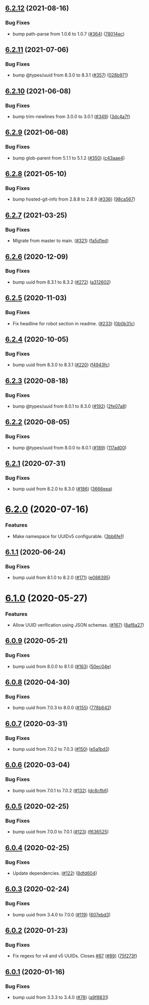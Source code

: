 ## [6.2.12](https://github.com/thenativeweb/uuidv4/compare/6.2.11...6.2.12) (2021-08-16)


### Bug Fixes

* bump path-parse from 1.0.6 to 1.0.7 ([#364](https://github.com/thenativeweb/uuidv4/issues/364)) ([78014ec](https://github.com/thenativeweb/uuidv4/commit/78014ec86e829a74e597d73185ef68a3fa53c2bb))

## [6.2.11](https://github.com/thenativeweb/uuidv4/compare/6.2.10...6.2.11) (2021-07-06)


### Bug Fixes

* bump @types/uuid from 8.3.0 to 8.3.1 ([#357](https://github.com/thenativeweb/uuidv4/issues/357)) ([028b971](https://github.com/thenativeweb/uuidv4/commit/028b971db72e4c549bde23b9785cd58cd4fb9366))

## [6.2.10](https://github.com/thenativeweb/uuidv4/compare/6.2.9...6.2.10) (2021-06-08)


### Bug Fixes

* bump trim-newlines from 3.0.0 to 3.0.1 ([#349](https://github.com/thenativeweb/uuidv4/issues/349)) ([3dc4a7f](https://github.com/thenativeweb/uuidv4/commit/3dc4a7f15eda76ec1986d109b8a15ecf3f620aff))

## [6.2.9](https://github.com/thenativeweb/uuidv4/compare/6.2.8...6.2.9) (2021-06-08)


### Bug Fixes

* bump glob-parent from 5.1.1 to 5.1.2 ([#350](https://github.com/thenativeweb/uuidv4/issues/350)) ([c43aae4](https://github.com/thenativeweb/uuidv4/commit/c43aae41db9e02b9fecbb8f8977a473efae26483))

## [6.2.8](https://github.com/thenativeweb/uuidv4/compare/6.2.7...6.2.8) (2021-05-10)


### Bug Fixes

* bump hosted-git-info from 2.8.8 to 2.8.9 ([#336](https://github.com/thenativeweb/uuidv4/issues/336)) ([98ca567](https://github.com/thenativeweb/uuidv4/commit/98ca567369eda02e9914b01d024d073eada10208))

## [6.2.7](https://github.com/thenativeweb/uuidv4/compare/6.2.6...6.2.7) (2021-03-25)


### Bug Fixes

* Migrate from master to main. ([#321](https://github.com/thenativeweb/uuidv4/issues/321)) ([fa5d1ed](https://github.com/thenativeweb/uuidv4/commit/fa5d1ed9626f3d91219e383a676676c510b46965))

## [6.2.6](https://github.com/thenativeweb/uuidv4/compare/6.2.5...6.2.6) (2020-12-09)


### Bug Fixes

* bump uuid from 8.3.1 to 8.3.2 ([#272](https://github.com/thenativeweb/uuidv4/issues/272)) ([a312602](https://github.com/thenativeweb/uuidv4/commit/a3126029f3dd2810f79fa2e078fc5a1ce6a0f2ae))

## [6.2.5](https://github.com/thenativeweb/uuidv4/compare/6.2.4...6.2.5) (2020-11-03)


### Bug Fixes

* Fix headline for robot section in readme. ([#233](https://github.com/thenativeweb/uuidv4/issues/233)) ([0b0b31c](https://github.com/thenativeweb/uuidv4/commit/0b0b31ccb957faf1f2966c89b712bc9bd91ebfd5))

## [6.2.4](https://github.com/thenativeweb/uuidv4/compare/6.2.3...6.2.4) (2020-10-05)


### Bug Fixes

* bump uuid from 8.3.0 to 8.3.1 ([#220](https://github.com/thenativeweb/uuidv4/issues/220)) ([f4943fc](https://github.com/thenativeweb/uuidv4/commit/f4943fce397762efe249bbfef36aacf511b103ee))

## [6.2.3](https://github.com/thenativeweb/uuidv4/compare/6.2.2...6.2.3) (2020-08-18)


### Bug Fixes

* bump @types/uuid from 8.0.1 to 8.3.0 ([#192](https://github.com/thenativeweb/uuidv4/issues/192)) ([2fe07a8](https://github.com/thenativeweb/uuidv4/commit/2fe07a804b13ab2dfecb6310bb745c84ebfc3266))

## [6.2.2](https://github.com/thenativeweb/uuidv4/compare/6.2.1...6.2.2) (2020-08-05)


### Bug Fixes

* bump @types/uuid from 8.0.0 to 8.0.1 ([#189](https://github.com/thenativeweb/uuidv4/issues/189)) ([117ad00](https://github.com/thenativeweb/uuidv4/commit/117ad00757cc9ab52b305b5ad029afa4f471ed88))

## [6.2.1](https://github.com/thenativeweb/uuidv4/compare/6.2.0...6.2.1) (2020-07-31)


### Bug Fixes

* bump uuid from 8.2.0 to 8.3.0 ([#186](https://github.com/thenativeweb/uuidv4/issues/186)) ([3666eea](https://github.com/thenativeweb/uuidv4/commit/3666eea7298b5df89bdef936900895adb6bd2e4f))

# [6.2.0](https://github.com/thenativeweb/uuidv4/compare/6.1.1...6.2.0) (2020-07-16)


### Features

* Make namespace for UUIDv5 configurable. ([3bb6fe1](https://github.com/thenativeweb/uuidv4/commit/3bb6fe10308804f904687582a5c61f778b675ae4))

## [6.1.1](https://github.com/thenativeweb/uuidv4/compare/6.1.0...6.1.1) (2020-06-24)


### Bug Fixes

* bump uuid from 8.1.0 to 8.2.0 ([#171](https://github.com/thenativeweb/uuidv4/issues/171)) ([e088395](https://github.com/thenativeweb/uuidv4/commit/e08839564cfbb4fae11f0c5813f41abd3519bf3d))

# [6.1.0](https://github.com/thenativeweb/uuidv4/compare/6.0.9...6.1.0) (2020-05-27)


### Features

* Allow UUID verification using JSON schemas. ([#167](https://github.com/thenativeweb/uuidv4/issues/167)) ([8af8a27](https://github.com/thenativeweb/uuidv4/commit/8af8a27a01a9a301484bcddf402d87840a19cbbb))

## [6.0.9](https://github.com/thenativeweb/uuidv4/compare/6.0.8...6.0.9) (2020-05-21)


### Bug Fixes

* bump uuid from 8.0.0 to 8.1.0 ([#163](https://github.com/thenativeweb/uuidv4/issues/163)) ([50ec04e](https://github.com/thenativeweb/uuidv4/commit/50ec04e86a33f123f3b4fac5038bec07c2075bee))

## [6.0.8](https://github.com/thenativeweb/uuidv4/compare/6.0.7...6.0.8) (2020-04-30)


### Bug Fixes

* bump uuid from 7.0.3 to 8.0.0 ([#155](https://github.com/thenativeweb/uuidv4/issues/155)) ([778b642](https://github.com/thenativeweb/uuidv4/commit/778b642e614a80c44853e23710c0797deea851ea))

## [6.0.7](https://github.com/thenativeweb/uuidv4/compare/6.0.6...6.0.7) (2020-03-31)


### Bug Fixes

* bump uuid from 7.0.2 to 7.0.3 ([#150](https://github.com/thenativeweb/uuidv4/issues/150)) ([e5a1bd3](https://github.com/thenativeweb/uuidv4/commit/e5a1bd3842afba47e2d7303ea22306a2dbd6d887))

## [6.0.6](https://github.com/thenativeweb/uuidv4/compare/6.0.5...6.0.6) (2020-03-04)


### Bug Fixes

* bump uuid from 7.0.1 to 7.0.2 ([#132](https://github.com/thenativeweb/uuidv4/issues/132)) ([dc8cfb6](https://github.com/thenativeweb/uuidv4/commit/dc8cfb618c4edb75cdf60270f90fcdcfa513962c))

## [6.0.5](https://github.com/thenativeweb/uuidv4/compare/6.0.4...6.0.5) (2020-02-25)


### Bug Fixes

* bump uuid from 7.0.0 to 7.0.1 ([#123](https://github.com/thenativeweb/uuidv4/issues/123)) ([f636525](https://github.com/thenativeweb/uuidv4/commit/f636525eb27f4978c9e6dc8ec434af4d8c1b5743))

## [6.0.4](https://github.com/thenativeweb/uuidv4/compare/6.0.3...6.0.4) (2020-02-25)


### Bug Fixes

* Update dependencies. ([#122](https://github.com/thenativeweb/uuidv4/issues/122)) ([8dfd604](https://github.com/thenativeweb/uuidv4/commit/8dfd604a0ea9472295664bfa8d651d7cd1a85806))

## [6.0.3](https://github.com/thenativeweb/uuidv4/compare/6.0.2...6.0.3) (2020-02-24)


### Bug Fixes

* bump uuid from 3.4.0 to 7.0.0 ([#119](https://github.com/thenativeweb/uuidv4/issues/119)) ([607ebd3](https://github.com/thenativeweb/uuidv4/commit/607ebd32259cd0519de87f0e3f63edc8865548cd))

## [6.0.2](https://github.com/thenativeweb/uuidv4/compare/6.0.1...6.0.2) (2020-01-23)


### Bug Fixes

* Fix regexs for v4 and v5 UUIDs. Closes [#87](https://github.com/thenativeweb/uuidv4/issues/87) ([#89](https://github.com/thenativeweb/uuidv4/issues/89)) ([75f273f](https://github.com/thenativeweb/uuidv4/commit/75f273fd4bb95b86f46e40b3754a987e6c7f4501))

## [6.0.1](https://github.com/thenativeweb/uuidv4/compare/6.0.0...6.0.1) (2020-01-16)


### Bug Fixes

* bump uuid from 3.3.3 to 3.4.0 ([#78](https://github.com/thenativeweb/uuidv4/issues/78)) ([a9f8831](https://github.com/thenativeweb/uuidv4/commit/a9f8831bf78e6ecfda9797a095162f91147e7701))
